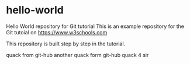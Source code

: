 # hello-world
Hello World repository for Git tutorial
This is an example repository for the Git tutoial on https://www.w3schools.com

This repository is built step by step in the tutorial.

quack from git-hub
 another quack form git-hub
quack 4 sir
